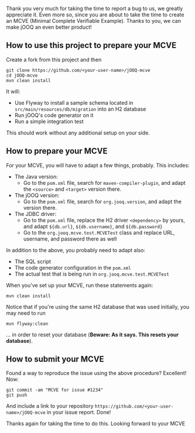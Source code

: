 Thank you very much for taking the time to report a bug to us, we greatly
appreciate it. Even more so, since you are about to take the time to create an
MCVE (Minimal Complete Verifiable Example). Thanks to you, we can make jOOQ an
even better product!

## How to use this project to prepare your MCVE

Create a fork from this project and then

```
git clone https://github.com/<your-user-name>/jOOQ-mcve
cd jOOQ-mcve
mvn clean install
```

It will:

- Use Flyway to install a sample schema located in `src/main/resources/db/migration` into an H2 database
- Run jOOQ's code generator on it
- Run a simple integration test

This should work without any additional setup on your side.

## How to prepare your MCVE

For your MCVE, you will have to adapt a few things, probably. This includes:

- The Java version: 
  - Go to the `pom.xml` file, search for `maven-compiler-plugin`, and adapt the `<source>` and `<target>` version there.
- The jOOQ version: 
  - Go to the `pom.xml` file, search for `org.jooq.version`, and adapt the version there.
- The JDBC driver: 
  - Go to the `pom.xml` file, replace the H2 driver `<dependency>` by yours, and adapt `${db.url}`, `${db.username}`, and `${db.password}`
  - Go to the `org.jooq.mcve.test.MCVETest` class and replace URL, username, and password there as well
  
In addition to the above, you probably need to adapt also:

- The SQL script
- The code generator configuration in the `pom.xml`
- The actual test that is being run in `org.jooq.mcve.test.MCVETest`

When you've set up your MCVE, run these statements again:

```
mvn clean install
```

Notice that if you're using the same H2 database that was used initially, you may need to run

```
mvn flyway:clean
```

... in order to reset your database (**Beware: As it says. This resets your database**).

## How to submit your MCVE

Found a way to reproduce the issue using the above procedure? Excellent! Now:

```
git commit -am "MCVE for issue #1234"
git push
```

And include a link to your repository `https://github.com/<your-user-name>/jOOQ-mcve` in your issue report. Done!

Thanks again for taking the time to do this. Looking forward to your MCVE